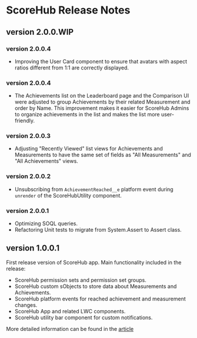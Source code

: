# ScoreHub Release Notes

## version 2.0.0.WIP
### version 2.0.0.4
- Improving the User Card component to ensure that avatars with aspect ratios different from 1:1 are correctly displayed.

### version 2.0.0.4
- The Achievements list on the Leaderboard page and the Comparison UI were adjusted to group Achievements by their related Measurement and order by Name. This improvement makes it easier for ScoreHub Admins to organize achievements in the list and makes the list more user-friendly.

### version 2.0.0.3
- Adjusting "Recently Viewed" list views for Achievements and Measurements to have the same set of fields as "All Measurements" and "All Achievements" views.

### version 2.0.0.2
- Unsubscribing from `AchievementReached__e` platform event during `unrender` of the ScoreHubUtility component.

### version 2.0.0.1
- Optimizing SOQL queries. 
- Refactoring Unit tests to migrate from System.Assert to Assert class.

## version 1.0.0.1
First release version of ScoreHub app. Main functionality included in the release:
- ScoreHub permission sets and permission set groups.
- ScoreHub custom sObjects to store data about Measurements and Achievements.
- ScoreHub platform events for reached achievement and measurement changes.
- ScoreHub App and related LWC components.
- ScoreHub utility bar component for custom notifications.

More detailed information can be found in the [article](https://www.linkedin.com/pulse/gameforce-part-7-mvp-fedir-kryvyi-sqkyf/?trackingId=dKd2vpClQCGbSjQrzyrKcA%3D%3D)